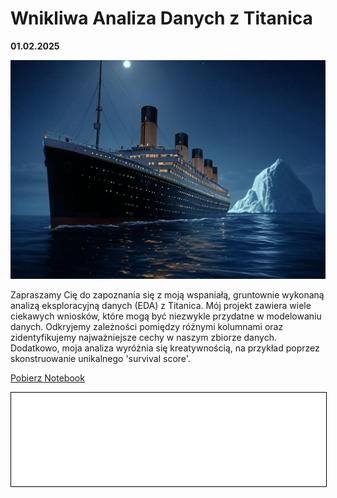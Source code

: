  
# Wnikliwa Analiza Danych z Titanica

 **01.02.2025**

 ![Titanic](../titanic//image%20(2).jpg)
 
Zapraszamy Cię do zapoznania się z moją wspaniałą, gruntownie wykonaną analizą eksploracyjną danych (EDA) z Titanica. Mój projekt zawiera wiele ciekawych wniosków, które mogą być niezwykle przydatne w modelowaniu danych. Odkryjemy zależności pomiędzy różnymi kolumnami oraz zidentyfikujemy najważniejsze cechy w naszym zbiorze danych. Dodatkowo, moja analiza wyróżnia się kreatywnością, na przykład poprzez skonstruowanie unikalnego 'survival score'.
 
 <a href="titanic.ipynb" class="md-button md-button--primary">Pobierz Notebook</a>
 
 <iframe
     id="content"
     src="titanic.html"
     width="100%"
     style="border:1px solid black;overflow:hidden;"
 ></iframe>
 <script>
 function resizeIframeToFitContent(iframe) {
     iframe.style.height = (iframe.contentWindow.document.documentElement.scrollHeight + 50) + "px";
     iframe.contentDocument.body.style["overflow"] = 'hidden';
 }
 window.addEventListener('load', function() {
     var iframe = document.getElementById('content');
     resizeIframeToFitContent(iframe);
 });
 window.addEventListener('resize', function() {
     var iframe = document.getElementById('content');
     resizeIframeToFitContent(iframe);
 });
 </script>
 